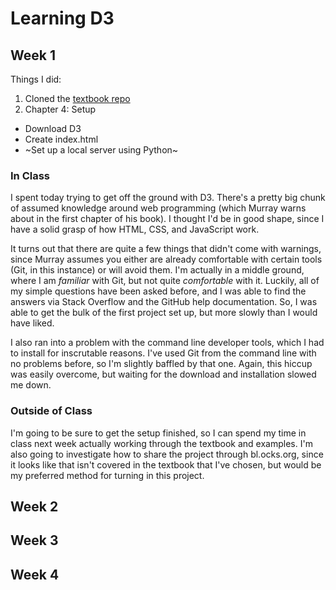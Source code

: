 # Learning D3

## Week 1
Things I did:
1. Cloned the [textbook repo](https://github.com/AllysonRosenthal/d3-book)
2. Chapter 4: Setup
  * Download D3
  * Create index.html
  * ~Set up a local server using Python~

### In Class
I spent today trying to get off the ground with D3. There's a pretty big chunk of assumed knowledge around web programming (which Murray warns about in the first chapter of his book). I thought I'd be in good shape, since I have a solid grasp of how HTML, CSS, and JavaScript work. 

It turns out that there are quite a few things that didn't come with warnings, since Murray assumes you either are already comfortable with certain tools (Git, in this instance) or will avoid them. I'm actually in a middle ground, where I am *familiar* with Git, but not quite *comfortable* with it. Luckily, all of my simple questions have been asked before, and I was able to find the answers via Stack Overflow and the GitHub help documentation. So, I was able to get the bulk of the first project set up, but more slowly than I would have liked. 

I also ran into a problem with the command line developer tools, which I had to install for inscrutable reasons. I've used Git from the command line with no problems before, so I'm slightly baffled by that one. Again, this hiccup was easily overcome, but waiting for the download and installation slowed me down.

### Outside of Class
I'm going to be sure to get the setup finished, so I can spend my time in class next week actually working through the textbook and examples. I'm also going to investigate how to share the project through bl.ocks.org, since it looks like that isn't covered in the textbook that I've chosen, but would be my preferred method for turning in this project.

## Week 2

## Week 3

## Week 4
